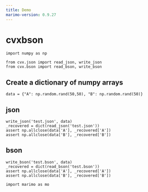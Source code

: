 ```yaml
---
title: Demo
marimo-version: 0.9.27
---
```


# cvxbson

```{.python.marimo}
import numpy as np

from cvx.json import read_json, write_json
from cvx.bson import read_bson, write_bson
```

## Create a dictionary of numpy arrays

```{.python.marimo}
data = {"A": np.random.rand(50,50), "B": np.random.rand(50)}
```

## json

```{.python.marimo}
write_json('test.json', data)
_recovered = dict(read_json('test.json'))
assert np.allclose(data['A'], _recovered['A'])
assert np.allclose(data['B'], _recovered['B'])
```

## bson

```{.python.marimo}
write_bson('test.bson', data)
_recovered = dict(read_bson('test.bson'))
assert np.allclose(data['A'], _recovered['A'])
assert np.allclose(data['B'], _recovered['B'])
```

```{.python.marimo}
import marimo as mo
```